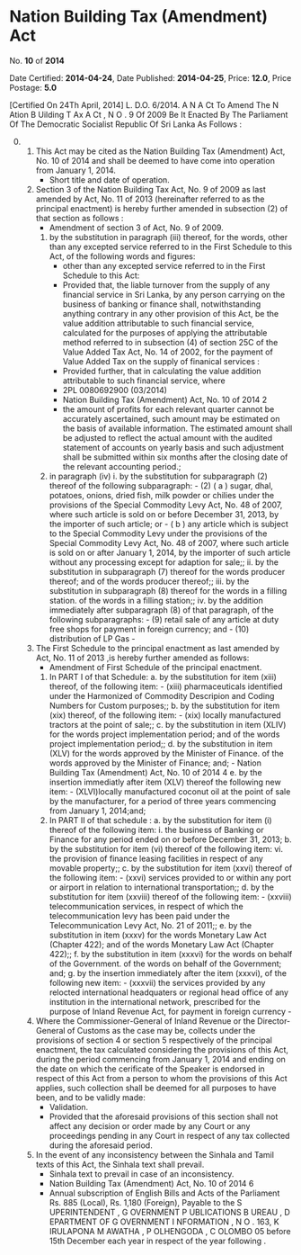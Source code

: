 # Nation Building Tax (Amendment) Act

No. **10** of **2014**

Date Certified: **2014-04-24**, Date Published: **2014-04-25**, Price: **12.0**, Price Postage: **5.0**

[Certified On 24Th April, 2014]
L. D.O. 6/2014.
A N  A Ct   To   Amend   The  N Ation  B Uilding  T Ax  A Ct , N O . 9  Of  2009
Be It Enacted By The Parliament Of The Democratic Socialist Republic Of Sri Lanka As Follows :

0. 
    1. This Act may be cited as the Nation Building Tax (Amendment) Act, No. 10 of  2014 and shall be deemed to have come into operation from January 1, 2014.
        - Short title and date of operation.
    2. Section 3 of the Nation Building Tax Act, No. 9 of 2009 as last amended by Act, No. 11 of 2013 (hereinafter referred to as the principal enactment) is hereby further amended in subsection (2) of that section as follows :
        - Amendment of section 3 of Act, No. 9 of 2009.
        1. by the substitution in paragraph (iii) thereof, for the words, other than any excepted service referred to in the First Schedule to this Act, of the following words and figures:
            - other than any excepted service referred to in the First Schedule to this Act:
            - Provided that, the liable turnover from the supply of any financial service in Sri Lanka, by any person carrying on the business of banking or finance shall, notwithstanding anything contrary in any other provision of this Act, be the value addition attributable to such financial service, calculated for the purposes of applying the attributable method referred to in subsection (4) of section 25C of  the Value Added Tax Act, No. 14 of 2002, for the payment of Value Added Tax on the supply of finanical services :
            - Provided further, that in calculating the value addition attributable to such financial service, where
            - 2PL 0080692900 (03/2014)
            - Nation Building Tax (Amendment) Act, No. 10 of 2014 2
            - the amount of profits for each relevant quarter cannot be accurately ascertained, such amount may be estimated on the basis of available information. The estimated amount shall be adjusted to reflect the actual amount with the audited statement of accounts on yearly basis and such adjustment shall be submitted within six months after the closing date of the relevant accounting period.;
        2. in paragraph (iv)
            i. by the substitution for subparagraph (2) thereof of the following subparagraph:
                - (2) ( a ) sugar, dhal, potatoes, onions, dried fish, milk powder or chilies under the provisions of the Special Commodity Levy Act, No. 48 of 2007, where such article is sold on or before December 31, 2013, by the importer of such article; or
                - ( b ) any article which is subject to the Special Commodity Levy under the provisions of the Special Commodity Levy Act, No. 48 of 2007, where such article is sold on or after January 1, 2014, by the importer of such article without any processing except for adaption for sale;;
                ii. by the substitution in subparagraph (7) thereof for the words producer thereof; and of the words producer thereof;;
                iii. by the substitution in subparagraph (8) thereof for the words in a filling station. of the words in a filling station;;
                iv. by the addition immediately after  subparagraph (8) of that paragraph, of the following subparagraphs:
                    - (9) retail sale of any article at duty free shops for payment in foreign currency; and
                    - (10) distribution of LP Gas
                    - 
    3. The First Schedule to the principal enactment as last amended by Act, No. 11 of 2013 ,is hereby further amended as follows:
        - Amendment of First Schedule of the principal enactment.
        1. In PART I of that Schedule:
            a. by the substitution for item (xiii) thereof, of the following item:
                - (xiii) pharmaceuticals identified under the Harmonized of Commodity Descripion and Coding Numbers for Custom purposes;;
            b. by the substitution for item (xix) thereof, of the following item:
                - (xix) locally manufactured tractors at the point of sale;;
            c. by the substitution in item (XLIV) for the words project implementation period; and of the words project implementation period;;
            d. by the substitution in item (XLV) for the words approved by the Minister of Finance. of the words approved by the Minister of Finance; and;
                - Nation Building Tax (Amendment) Act, No. 10 of 2014 4
            e. by the insertion immediatly after item (XLV) thereof the following new item:
                - (XLVI)locally manufactured coconut oil at the point of sale by the manufacturer, for a period of three years commencing from January 1, 2014;and;
        2. In PART II of that schedule :
            a. by the substitution for item (i) thereof of the following item:
                i. the business of Banking or Finance for any period ended on or before December 31, 2013;
            b. by the substitution for item (vi) thereof of the following item:
                vi. the provision of finance leasing facilities in respect of any movable property;;
            c. by the substitution for item (xxvi) thereof of the following item:
                - (xxvi) services provided to or within any port or airport in relation to international transportation;;
            d. by the substitution for item (xxviii) thereof of the following item:
                - (xxviii) telecommunication services, in respect  of  which  the telecommunication levy has been paid under the Telecommunication Levy Act, No. 21 of 2011;;
            e. by the substitution in item (xxxv) for the words Monetary Law Act (Chapter 422); and of the words Monetary Law Act (Chapter 422);;
            f. by the substitution in item (xxxvi) for the words on behalf of the Government. of the words on behalf of the Government; and;
            g. by the insertion immediately after the item (xxxvi), of the following new item:
                - (xxxvii) the services provided by any relocted international headquaters or regional head office of any institution in the international network, prescribed for the purpose of Inland Revenue Act, for payment in foreign currency
                - 
    4. Where the Commissioner-General of Inland Revenue or the Director-General of Customs as the case may be, collects under the provisions of section 4 or section 5 respectively of the principal enactment, the tax calculated considering the provisions of this Act, during the period commencing from January 1, 2014 and ending on the date on which the cerificate of the Speaker is endorsed in respect of this Act from a person to whom the provisions of this Act applies, such collection shall be deemed for all purposes to have been, and to be validly made:
        - Validation.
        - Provided that the aforesaid provisions of this section shall not affect any decision or order made by any Court or any proceedings pending in any Court in respect of any tax collected during the aforesaid period.
    5. In the event of any inconsistency between the Sinhala and Tamil texts of this Act, the Sinhala text shall prevail.
        - Sinhala text to prevail in case of an inconsistency.
        - Nation Building Tax (Amendment) Act, No. 10 of 2014 6
        - Annual subscription of English Bills and Acts of the Parliament Rs. 885 (Local), Rs. 1,180 (Foreign), Payable to the S UPERINTENDENT , G OVERNMENT  P UBLICATIONS  B UREAU , D EPARTMENT   OF G OVERNMENT  I NFORMATION , N O . 163, K IRULAPONA  M AWATHA , P OLHENGODA , C OLOMBO  05 before 15th December each year in respect of the year following .